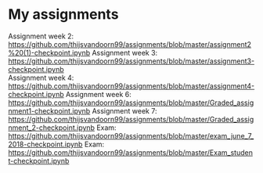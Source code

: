 # My assignments
Assignment week 2:
https://github.com/thijsvandoorn99/assignments/blob/master/assignment2%20(1)-checkpoint.ipynb 
Assignment week 3:
https://github.com/thijsvandoorn99/assignments/blob/master/assignment3-checkpoint.ipynb      
Assignment week 4:
https://github.com/thijsvandoorn99/assignments/blob/master/assignment4-checkpoint.ipynb
Assignment week 6:
https://github.com/thijsvandoorn99/assignments/blob/master/Graded_assignment1-checkpoint.ipynb
Assignment week 7:
https://github.com/thijsvandoorn99/assignments/blob/master/Graded_assignment_2-checkpoint.ipynb
Exam:
https://github.com/thijsvandoorn99/assignments/blob/master/exam_june_7_2018-checkpoint.ipynb
Exam:
https://github.com/thijsvandoorn99/assignments/blob/master/Exam_student-checkpoint.ipynb
